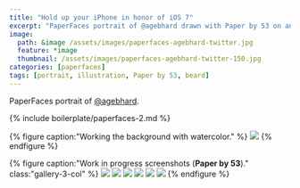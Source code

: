 ```yaml
---
title: "Hold up your iPhone in honor of iOS 7"
excerpt: "PaperFaces portrait of @agebhard drawn with Paper by 53 on an iPad."
image: 
  path: &image /assets/images/paperfaces-agebhard-twitter.jpg 
  feature: *image
  thumbnail: /assets/images/paperfaces-agebhard-twitter-150.jpg
categories: [paperfaces]
tags: [portrait, illustration, Paper by 53, beard]
---
```


PaperFaces portrait of <a href="https://twitter.com/agebhard">@agebhard</a>.

{% include boilerplate/paperfaces-2.md %}

{% figure caption:"Working the background with watercolor." %}
[![](/assets/images/paperfaces-agebhard-process-1-750.jpg)](/assets/images/paperfaces-agebhard-process-1-lg.jpg)
{% endfigure %}

{% figure caption:"Work in progress screenshots (**Paper by 53**)." class:"gallery-3-col" %}
[![](/assets/images/paperfaces-agebhard-process-2-600.jpg)](/assets/images/paperfaces-agebhard-process-2-lg.jpg)
[![](/assets/images/paperfaces-agebhard-process-3-600.jpg)](/assets/images/paperfaces-agebhard-process-3-lg.jpg)
[![](/assets/images/paperfaces-agebhard-process-4-600.jpg)](/assets/images/paperfaces-agebhard-process-4-lg.jpg)
[![](/assets/images/paperfaces-agebhard-process-5-600.jpg)](/assets/images/paperfaces-agebhard-process-5-lg.jpg)
[![](/assets/images/paperfaces-agebhard-process-6-600.jpg)](/assets/images/paperfaces-agebhard-process-6-lg.jpg)
[![](/assets/images/paperfaces-agebhard-process-7-600.jpg)](/assets/images/paperfaces-agebhard-process-7-lg.jpg)
{% endfigure %}
